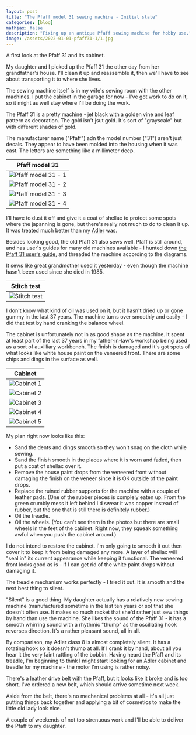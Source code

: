 ```yaml
---
layout: post
title: "The Pfaff model 31 sewing machine - Initial state"
categories: [blog]
mathjax: false
description: "Fixing up an antique Pfaff sewing machine for hobby use."
image: /assets/2022-01-01-pfaff31-1/1.jpg
---
```

A first look at the Pfaff 31 and its cabinet.

My daughter and I picked up the Pfaff 31 the other day from her grandfather's house.  I'll clean it up and reassemble it, then we'll have to see about transporting it to where she lives.

The sewing machine itself is in my wife's sewing room with the other machines.  I put the cabinet in the garage for now - I've got work to do on it, so it might as well stay where I'll be doing the work.

The Pfaff 31 is a pretty machine - jet black with a golden vine and leaf pattern as decoration.  The gold isn't jsut gold.  It's sort of "grayscale" but with different shades of gold.

The manufacturer name ("Pfaff") adn the model number ("31") aren't just decals.  They appear to have been molded into the housing when it was cast.  The letters are something like a millimeter deep.

|Pfaff model 31|
|-------------|
|![Pfaff model 31 - 1](/assets/2022-01-01-pfaff31-1/1.jpg)|
|![Pfaff model 31 - 2](/assets/2022-01-01-pfaff31-1/2.jpg)|
|![Pfaff model 31 - 3](/assets/2022-01-01-pfaff31-1/3.jpg)|
|![Pfaff model 31 - 4](/assets/2022-01-01-pfaff31-1/4.jpg)|

I'll have to dust it off and give it a coat of shellac to protect some spots where the japanning is gone, but there's really not much to do to clean it up.  It was treated much better than my [Adler](adler-toc) was.

Besides looking good, the old Pfaff 31 also sews well.  Pfaff is still around, and has user's guides for many old machines available - I hunted down [the Pfaff 31 user's guide](https://www.pfaff.com/SiteMedia/PFAFF/Products/Machines/Support-manuals/pfaff_30-manual-DE.PDF), and threaded the machine according to the diagrams.

It sews like great grandmother used it yesterday - even though the machine hasn't been used since she died in 1985.

|Stitch test|
|-----------|
|![Stitch test](/assets/2022-01-01-pfaff31-1/4A.jpg)|

I don't know what kind of oil was used on it, but it hasn't dried up or gone gummy in the last 37 years.  The machine turns over smoothly and easily - I did that test by hand cranking the balance wheel.

The cabinet is unfortunately not in as good shape as the machine.  It spent at least part of the last 37 years in my father-in-law's workshop being used as a sort of auxilliary workbench.  The finish is damaged and it's got spots of what looks like white house paint on the veneered front.  There are some chips and dings in the surface as well.

|Cabinet|
|-------|
|![Cabinet 1](/assets/2022-01-01-pfaff31-1/5.jpg)|
|![Cabinet 2](/assets/2022-01-01-pfaff31-1/6.jpg)|
|![Cabinet 3](/assets/2022-01-01-pfaff31-1/7.jpg)|
|![Cabinet 4](/assets/2022-01-01-pfaff31-1/8.jpg)|
|![Cabinet 5](/assets/2022-01-01-pfaff31-1/9.jpg)|

My plan right now looks like this:

- Sand the dents and dings smooth so they won't snag on the cloth while sewing.
- Sand the finish smooth in the places where it is worn and faded, then put a coat of shellac over it.
- Remove the house paint drops from the veneered front without damaging the finish on the veneer since it is OK outside of the paint drops.
- Replace the ruined rubber supports for the machine with a couple of leather pads. (One of the rubber pieces is complely eaten up.  From the green crumbly mess it left behind I'd swear it was copper instead of rubber, but the one that is still there is definitely rubber.)
- Oil the treadle.
- Oil the wheels. (You can't see them in the photos but there are small wheels in the feet of the cabinet.  Right now, they squeak something awful when you push the cabinet around.)

I do not intend to restore the cabinet.  I'm only going to smooth it out then cover it to keep it from being damaged any more.  A layer of shellac will "seal in" its current appearance while keeping it functional.  The veneered front looks good as is - if I can get rid of the white paint drops without damaging it.

The treadle mechanism works perfectly - I tried it out.  It is smooth and the next best thing to silent.

"Silent" is a good thing.  My daughter actually has a relatively new sewing machine (manufactured sometime in the last ten years or so) that she doesn't often use.  It makes so much racket that she'd rather just sew things by hand than use the machine. She likes the sound of the Pfaff 31 - it has a smooth whirring sound with a rhythmic "thump" as the oscillating hook reverses direction.  It's a rather pleasant sound, all in all.

By comparison, my Adler class 8 is almost completely silent.  It has a rotating hook so it doesn't thump at all.  If I crank it by hand, about all you hear it the very faint rattling of the bobbin.  Having heard the Pfaff and its treadle, I'm beginning to think I might start looking for an Adler cabinet and treadle for my machine - the motor I'm using is rather noisy.

There's a leather drive belt with the Pfaff, but it looks like it broke and is too short.  I've ordered a new belt, which should arrive sometime next week.

Aside from the belt, there's no mechanical problems at all - it's all just putting things back together and applying a bit of cosmetics to make the little old lady look nice.

A couple of weekends of not too strenuous work and I'll be able to deliver the Pfaff to my daughter.
